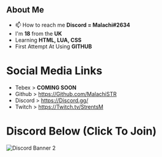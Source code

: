 **About Me**
-----------------------------------------------
- 📫 How to reach me **Discord = Malachi#2634**
- I'm **18** from the **UK**
- Learning **HTML, LUA, CSS**
- First Attempt At Using **GITHUB**
# Social Media Links
- Tebex > **COMING SOON**
- Github > https://Github.com/MalachiSTR
- Discord > https://Discord.gg/
- Twitch > https://Twitch.tv/StrentsM
# Discord Below (Click To Join)
<img src="https://discordapp.com/api/guilds/1024749642765836338/widget.png?style=banner2" alt="Discord Banner 2"/>

